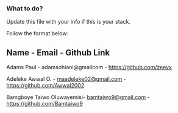 ### What to do?

Update this file with your info if this is your stack.

Follow the format below:

 Name        -   Email                -  Github Link             
-----------------------------------------------------------------
 Adams Paul     -  adamsohiani@gmailcom  -  https://github.com/zeevx 
 
Adeleke Awwal O. - maadeleke02@gmail.com -  https://github.com/Awwal2002

Bamgboye Taiwo Oluwayemisi- bamtaiwo9@gmail.com - https://github.com/Bamtaiwo9
